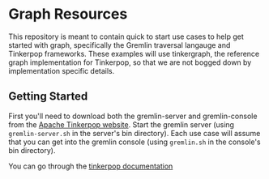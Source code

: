 Graph Resources
===============

This repository is meant to contain quick to start use cases to help get started with graph, specifically the Gremlin traversal langauge and Tinkerpop frameworks.  These examples will use tinkergraph, the reference graph implementation for Tinkerpop, so that we are not bogged down by implementation specific details.

Getting Started
---------------

First you'll need to download both the gremlin-server and gremlin-console from the [Apache Tinkerpop website](http://tinkerpop.incubator.apache.org).  Start the gremlin server (using `gremlin-server.sh` in the server's bin directory).  Each use case will assume that you can get into the gremlin console (using `gremlin.sh` in the console's bin directory).

You can go through the [tinkerpop documentation](http://tinkerpop.incubator.apache.org/docs/3.0.2-incubating/)